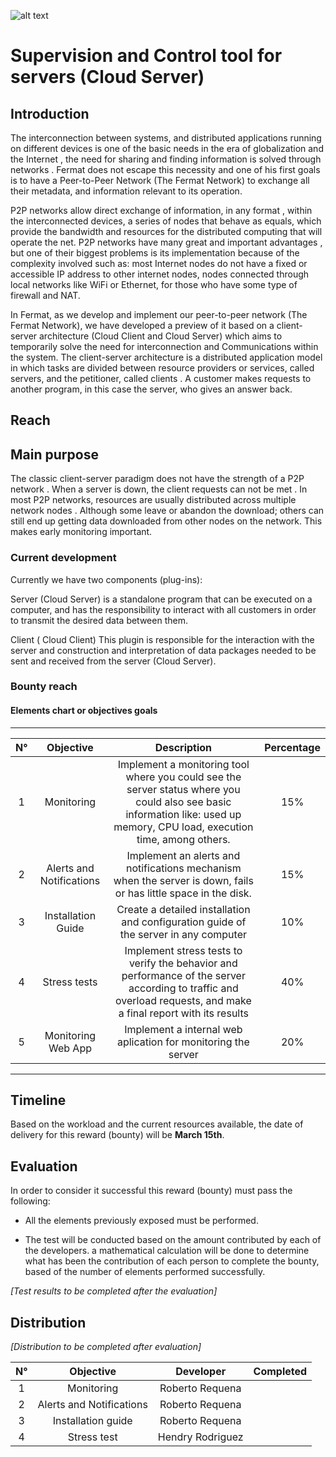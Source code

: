 ![alt text](https://github.com/bitDubai/media-kit/blob/master/MediaKit/Fermat%20Branding/Fermat%20Logotype/Fermat_Logo_3D.png "Fermat Logo")

# Supervision and Control tool for servers (Cloud Server)

## Introduction

The interconnection between systems, and distributed applications running on different devices is one of the basic needs in the era of globalization and the Internet , the need for sharing and finding information is solved through networks . Fermat does not escape this necessity and one of his first goals is to have a Peer-to-Peer Network (The Fermat Network) to exchange all their metadata, and information relevant to its operation.

P2P networks allow direct exchange of information, in any format , within the interconnected devices, a series of nodes that behave as equals, which provide the bandwidth and resources for the distributed computing that will operate the net. P2P networks have many great and important advantages , but one of their biggest problems is its implementation because of the complexity involved such as: most Internet nodes do not have a fixed or accessible IP address to other internet nodes, nodes connected through local networks like WiFi or Ethernet, for those who have some type of firewall and NAT.

In Fermat, as we develop and implement our peer-to-peer network (The Fermat Network), we have developed a preview of it based on a client-server architecture (Cloud Client and Cloud Server) which aims to temporarily solve the need for interconnection and Communications within the system. The client-server architecture is a distributed application model in which tasks are divided between resource providers or services, called servers, and the petitioner, called clients . A customer makes requests to another program, in this case the server, who gives an answer back.

## Reach

## Main purpose

The classic client-server paradigm does not have the strength of a P2P network . When a server is down, the client requests can not be met . In most P2P networks, resources are usually distributed across multiple network nodes . Although some leave or abandon the download; others can still end up getting data downloaded from other nodes on the network. This makes early monitoring important.

### Current development

Currently we have two components (plug-ins):

Server (Cloud Server) is a standalone program that can be executed on a computer, and has the responsibility to interact with all customers in order to transmit the desired data between them.

Client ( Cloud Client) This plugin is responsible for the interaction with the server and construction and interpretation of data packages needed to be sent and received from the server (Cloud Server).

### Bounty reach

#### Elements chart or objectives goals


---
| N° | Objective | Description | Percentage |
|:--:|:--------:|:-----------:|:-------------:|
| 1 |Monitoring	| Implement a monitoring tool where you could see the server status where you could also see basic information like: used up memory, CPU load, execution time, among others. | 15% |
| 2 | Alerts and Notifications | Implement an alerts and notifications mechanism when the server is down, fails or has little space in the disk.| 15% |
|3| Installation Guide | Create a detailed installation and configuration guide of the server in any computer | 10% |
|4| Stress tests |Implement stress tests to verify the behavior and performance of the server according to traffic and overload requests, and make a final report with its results | 40% |
|5| Monitoring Web App | Implement a internal web aplication for monitoring the server | 20% |
---

## Timeline

Based on the workload and the current resources available, the date of delivery for this reward (bounty) will be  **March 15th**.

## Evaluation

In order to consider it successful this reward (bounty) must pass the following:

* All the elements previously exposed must be performed.

* The test will be conducted based on the amount contributed by each of the developers. a mathematical calculation will be done to determine what has been the contribution of each person to complete the bounty, based of the number of elements performed successfully.



*[Test results to be completed after the evaluation]*

## Distribution

*[Distribution to be completed after evaluation]*

| N° | Objective  | Developer | Completed |
|:--:|:---------:|:-------------:| :-------------:|
| 1  | Monitoring | Roberto Requena ||
| 2  | Alerts and Notifications | Roberto Requena | |
| 3  | Installation guide | Roberto Requena | |
| 4  | Stress test | Hendry Rodriguez | |

